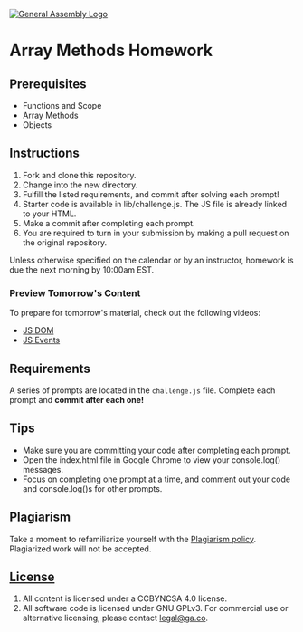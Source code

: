 [![General Assembly Logo](https://camo.githubusercontent.com/1a91b05b8f4d44b5bbfb83abac2b0996d8e26c92/687474703a2f2f692e696d6775722e636f6d2f6b6538555354712e706e67)](https://generalassemb.ly)

# Array Methods Homework

## Prerequisites

-   Functions and Scope
-   Array Methods
-   Objects

## Instructions

1. Fork and clone this repository.
2. Change into the new directory.
3. Fulfill the listed requirements, and commit after solving each prompt!
4. Starter code is available in lib/challenge.js. The JS file is already linked to your HTML.
5. Make a commit after completing each prompt.
6. You are required to turn in your submission by making a pull request on the original repository.

Unless otherwise specified on the calendar or by an instructor, homework is due the next morning by 10:00am EST.

### Preview Tomorrow's Content

To prepare for tomorrow's material, check out the following videos: 

- [JS DOM](https://www.youtube.com/watch?v=FIORjGvT0kk)
- [JS Events](https://www.youtube.com/watch?v=EaRrmOtPYTM)

## Requirements

A series of prompts are located in the `challenge.js` file. Complete each prompt and **commit after each one!**

## Tips

-   Make sure you are committing your code after completing each prompt.
-   Open the index.html file in Google Chrome to view your console.log() messages.
-   Focus on completing one prompt at a time, and comment out your code and console.log()s for other prompts.

## Plagiarism

Take a moment to refamiliarize yourself with the [Plagiarism policy](https://git.generalassemb.ly/seir-826/course-intro#plagiarism). Plagiarized work will not be accepted.

## [License](LICENSE)

1.  All content is licensed under a CC­BY­NC­SA 4.0 license.
1.  All software code is licensed under GNU GPLv3. For commercial use or alternative licensing, please contact legal@ga.co.
